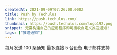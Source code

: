 ```yaml
---
createdAt: 2021-09-09T07:26:00.000Z
title: Push by Techulus
link: https://push.techulus.com/
thumbnail: https://push.techulus.com/logo192.png
snippet: 无需构建自己的应用程序即可接收自定义推送通知！
tags: ["推送通知"]
---
```

每月发送 100 条通知
最多连接 5 台设备
电子邮件支持
